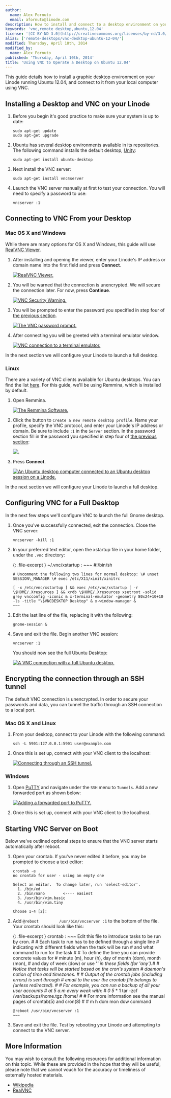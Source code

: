 ```yaml
---
author:
  name: Alex Fornuto
  email: afornuto@linode.com
description: How to install and connect to a desktop environment on your Linode
keywords: 'vnc,remote desktop,ubuntu,12.04'
license: '[CC BY-ND 3.0](http://creativecommons.org/licenses/by-nd/3.0/us/)'
alias: ['remote-desktops/vnc-desktop-ubuntu-12-04/']
modified: Thursday, April 10th, 2014
modified_by:
  name: Alex Fornuto
published: 'Thursday, April 10th, 2014'
title: 'Using VNC to Operate a Desktop on Ubuntu 12.04'
---
```


This guide details how to install a graphic desktop environment on your Linode running Ubuntu 12.04, and connect to it from your local computer using VNC.

Installing a Desktop and VNC on your Linode
-------------------------------------------

1.  Before you begin it's good practice to make sure your system is up to date:

        sudo apt-get update
        sudo apt-get upgrade

2.  Ubuntu has several desktop environments available in its repositories. The following command installs the default desktop, [Unity](https://unity.ubuntu.com/):

        sudo apt-get install ubuntu-desktop

3.  Next install the VNC server:

        sudo apt-get install vnc4server

4.  Launch the VNC server manually at first to test your connection. You will need to specify a password to use:

        vncserver :1

Connecting to VNC From your Desktop
-----------------------------------

### Mac OS X and Windows

While there are many options for OS X and Windows, this guide will use [RealVNC Viewer](http://www.realvnc.com/download/viewer/).

1.  After installing and opening the viewer, enter your Linode's IP address or domain name into the first field and press **Connect**.

    [![RealVNC Viewer.](/docs/assets/1655-vnc-1-2.png)](/docs/assets/1636-vnc-1.png)

2.  You will be warned that the connection is unencrypted. We will secure the connection later. For now, press **Continue**.

    [![VNC Security Warning.](/docs/assets/1656-vnc-2-2.png)](/docs/assets/1637-vnc-2.png)

3.  You will be prompted to enter the password you specified in step four of [the previous section](#installing-a-desktop-and-vnc-on-your-linode).

    [![The VNC password prompt.](/docs/assets/1657-vnc-3-2.png)](/docs/assets/1638-vnc-3.png)

4.  After connecting you will be greeted with a terminal emulator window.

    [![VNC connection to a terminal emulator.](/docs/assets/1646-vnc-4_small.png)](/docs/assets/1639-vnc-4.png)

In the next section we will configure your Linode to launch a full desktop.

### Linux

There are a variety of VNC clients available for Ubuntu desktops. You can find the list [here](https://help.ubuntu.com/community/VNC/Clients). For this guide, we'll be using Remmina, which is installed by default.

1.  Open Remmina.

    [![The Remmina Software.](/docs/assets/1640-vnc-ubuntu-1.png)](/docs/assets/1640-vnc-ubuntu-1.png)

2.  Click the button to `Create a new remote desktop profile`. Name your profile, specify the VNC protocol, and enter your Linode's IP address or domain. Be sure to include `:1` in the `Server` section. In the password section fill in the password you specified in step four of [the previous section](#installing-a-desktop-and-vnc-on-your-linode):

    [![.](/docs/assets/1654-vnc-ubuntu-2-2.png)](/docs/assets/1641-vnc-ubuntu-2.png)

3.  Press **Connect**.

    [![An Ubuntu desktop computer connected to an Ubuntu desktop session on a Linode.](/docs/assets/1644-vnc-ubuntu-3-1_small.png)](/docs/assets/1645-vnc-ubuntu-3-1.png)

In the next section we will configure your Linode to launch a full desktop.

Configuring VNC for a Full Desktop
----------------------------------

In the next few steps we'll configure VNC to launch the full Gnome desktop.

1.  Once you've successfully connected, exit the connection. Close the VNC server:

        vncserver -kill :1

2.  In your preferred text editor, open the xstartup file in your home folder, under the `.vnc` directory:

    {: .file-excerpt }
    ~/.vnc/xstartup
    :   ~~~
        #!/bin/sh

        # Uncomment the following two lines for normal desktop: \# unset SESSION\_MANAGER \# exec /etc/X11/xinit/xinitrc

        [ -x /etc/vnc/xstartup ] && exec /etc/vnc/xstartup [ -r \$HOME/.Xresources ] && xrdb \$HOME/.Xresources xsetroot -solid grey vncconfig -iconic & x-terminal-emulator -geometry 80x24+10+10 -ls -title "\$VNCDESKTOP Desktop" & x-window-manager &
        ~~~

3.  Edit the last line of the file, replacing it with the following:

        gnome-session &

4.  Save and exit the file. Begin another VNC session:

        vncserver :1

    You should now see the full Ubuntu Desktop:

    [![A VNC connection with a full Ubuntu desktop.](/docs/assets/1643-vnc-ubuntu-3_small.png)](/docs/assets/1642-vnc-ubuntu-3.png)

Encrypting the connection through an SSH tunnel
-----------------------------------------------

The default VNC connection is unencrypted. In order to secure your passwords and data, you can tunnel the traffic through an SSH connection to a local port.

### Mac OS X and Linux

1.  From your desktop, connect to your Linode with the following command:

        ssh -L 5901:127.0.0.1:5901 user@example.com

2.  Once this is set up, connect with your VNC client to the localhost:

    [![Connecting through an SSH tunnel.](/docs/assets/1647-vnc-5.png)](/docs/assets/1647-vnc-5.png)

### Windows

1.  Open [PuTTY](/docs/networking/using-putty) and navigate under the `SSH` menu to `Tunnels`. Add a new forwarded port as shown below:

    [![Adding a forwarded port to PuTTY.](/docs/assets/1648-vnc-putty-1.png)](/docs/assets/1648-vnc-putty-1.png)

2.  Once this is set up, connect with your VNC client to the localhost.

Starting VNC Server on Boot
---------------------------

Below we've outlined optional steps to ensure that the VNC server starts automatically after reboot.

1.  Open your crontab. If you've never edited it before, you may be prompted to choose a text editor:

        crontab -e
        no crontab for user - using an empty one

        Select an editor.  To change later, run 'select-editor'.
          1. /bin/ed
          2. /bin/nano        <---- easiest
          3. /usr/bin/vim.basic
          4. /usr/bin/vim.tiny

        Choose 1-4 [2]:

2.  Add `@reboot         /usr/bin/vncserver :1` to the bottom of the file. Your crontab should look like this:

    {: .file-excerpt }
    crontab
    :   ~~~
        Edit this file to introduce tasks to be run by cron. \# \# Each task to run has to be defined through a single line \# indicating with different fields when the task will be run \# and what command to run for the task \# \# To define the time you can provide concrete values for \# minute (m), hour (h), day of month (dom), month (mon), \# and day of week (dow) or use '*' in these fields (for 'any').\# \# Notice that tasks will be started based on the cron's system \# daemon's notion of time and timezones. \# \# Output of the crontab jobs (including errors) is sent through \# email to the user the crontab file belongs to (unless redirected). \# \# For example, you can run a backup of all your user accounts \# at 5 a.m every week with: \# 0 5* \* 1 tar -zcf /var/backups/home.tgz /home/ \# \# For more information see the manual pages of crontab(5) and cron(8) \# \# m h dom mon dow command

        @reboot /usr/bin/vncserver :1
        ~~~

3.  Save and exit the file. Test by rebooting your Linode and attempting to connect to the VNC server.

More Information
----------------

You may wish to consult the following resources for additional information on this topic. While these are provided in the hope that they will be useful, please note that we cannot vouch for the accuracy or timeliness of externally hosted materials.

- [Wikipedia](http://en.wikipedia.org/wiki/Virtual_Network_Computing)
- [RealVNC](https://www.realvnc.com/)



